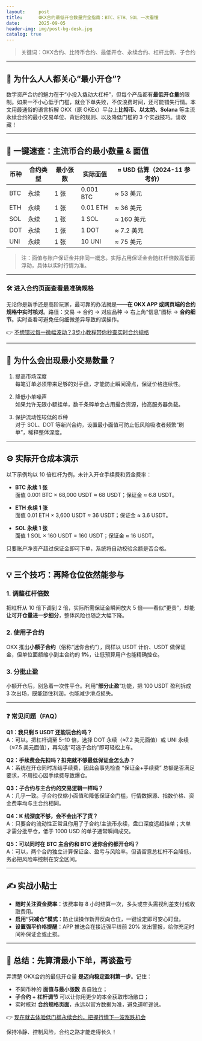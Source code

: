 ```yaml
---
layout:     post
title:      OKX合约最低开仓数量完全指南：BTC、ETH、SOL 一次看懂
date:       2025-09-05
header-img: img/post-bg-desk.jpg
catalog: true
---
```


> 关键词：OKX合约、比特币合约、最低开仓、永续合约、杠杆比例、子合约

---

## 🌟 为什么人人都关心“最小开仓”?

数字资产合约的魅力在于“小投入撬动大杠杆”，但每个产品都有**最低开仓量**的限制。如果一不小心低于门槛，就会下单失败，不仅浪费时间，还可能错失行情。本文用最通俗的语言拆解 OKX（原 OKEx）平台上**比特币、以太坊、Solana** 等主流永续合约的最小交易单位、背后的规则、以及降低门槛的 3 个实战技巧。请收藏！

---

## 📌 一键速查：主流币合约最小数量 & 面值

| 币种          | 合约类型   | 最小张数 | 实际面值  | ≈ USD 估算（2024-11 参考价） |
|---------------|------------|----------|-----------|-----------------------------|
| BTC           | 永续       | 1 张     | 0.001 BTC | ≈ 53 美元                   |
| ETH           | 永续       | 1 张     | 0.01 ETH  | ≈ 36 美元                   |
| SOL           | 永续       | 1 张     | 1 SOL     | ≈ 160 美元                  |
| DOT           | 永续       | 1 张     | 1 DOT     | ≈ 7.2 美元                  |
| UNI           | 永续       | 1 张     | 10 UNI    | ≈ 75 美元                   |

> 注：面值与账户保证金并非同一概念。实际占用保证金会随杠杆倍数高低而浮动，具体以实时行情为准。

---

### 🛠️ 进入合约页面查看最准确规格

无论你是新手还是高阶玩家，最可靠的办法就是——**在 OKX APP 或网页端的合约规格中实时核对**。路径：交易 → 合约 → 对应品种 → 右上角“信息”图标 → **合约细节**。实时查看可避免任何细微差异导致的误操作。

👉 [不想错过每一微幅波动？3步小教程带你秒查实时合约规格](https://okxdog.com/)

---

## 📑 为什么会出现最小交易数量？

1. 提高市场深度  
   每笔订单必须带来足够的对手盘，才能防止瞬间滑点，保证价格连续性。

2. 降低小单噪声  
   如果允许无限小额挂单，数千条碎单会占用撮合资源，抬高服务器负载。

3. 保护流动性较低的币种  
   对于 SOL、DOT 等新兴合约，设置最小面值可防止低风险吸收者频繁“刷单”，稀释整体深度。

---

## ⚙️ 实际开仓成本演示

以下示例均以 10 倍杠杆为例，未计入开仓手续费和资金费率：

- **BTC 永续 1 张**  
  面值 0.001 BTC × 68,000 USDT ≈ 68 USDT；保证金 ≈ 6.8 USDT。

- **ETH 永续 1 张**  
  面值 0.01 ETH × 3,600 USDT ≈ 36 USDT；保证金 ≈ 3.6 USDT。

- **SOL 永续 1 张**  
  面值 1 SOL × 160 USDT = 160 USDT；保证金 ≈ 16 USDT。

只要账户净资产超过保证金即可下单，系统将自动校验余额是否合格。

---

## 💡 三个技巧：再降仓位依然能参与

### 1. 调整杠杆倍数
把杠杆从 10 倍下调到 2 倍，实际所需保证金瞬间放大 5 倍——看似“更贵”，却能**让可开仓量进一步细分**，整体风险也随之大幅下降。

### 2. 使用子合约
OKX 推出**小额子合约**（俗称“迷你合约”），同样以 USDT 计价、USDT 做保证金，但单位面额缩小到主合约的 **1%**，让低预算用户也能精确控仓。

### 3. 分批止盈
小额开仓后，别急着一次性平仓。利用“**部分止盈**”功能，把 100 USDT 盈利拆成 3 次出场，既能锁住利润，也能减少滑点损失。

---

### ❓ 常见问题（FAQ）

**Q1：我只剩 5 USDT 还能玩合约吗？**  
A：可以。把杠杆调至 5–10 倍，选择 DOT 永续（≈7.2 美元面值）或 UNI 永续（≈7.5 美元面值），再勾选“可选子合约”即可轻松上车。

**Q2：手续费会先扣吗？扣完就不够最低保证金怎么办？**  
A：系统在开仓同时冻结手续费，因此会事先检查 “保证金+手续费” 总额是否满足要求，不用担心因手续费导致爆仓。

**Q3：子合约与主合约的交易逻辑一样吗？**  
A：几乎一致。子合约仅缩小面值和降低保证金门槛，行情数据源、指数价格、资金费率均与主合约相同。

**Q4：K 线深度不够，会不会出不了货？**  
A：只要合约流动性正常且你用了子合约/主流币永续，盘口深度远超挂单；大单才需分批平仓，低于 1000 USD 的单子通常瞬间成交。

**Q5：可以同时在 BTC 主合约和 BTC 迷你合约都开仓吗？**  
A：可以，两个合约独立计算保证金、盈亏与风险率。但请留意总杠杆不会降低，务必把风险率控制在安全区间。

---

## ✍️ 实战小贴士

- **随时关注资金费率**：该费率每 8 小时结算一次，多头或空头需视利差支付或收取费用。
- **启用“只减仓”模式**：防止误操作新开反向仓位，一键设定即可安心盯盘。
- **设置强平价格提醒**：APP 推送会在接近强平线前 20% 发出警报，给你充足时间补保证金或止损。

---

## 🚩 总结：先算清最小下单，再谈盈亏

弄清楚 OKX合约的最低开仓量 **是迈向稳定盈利第一步**。记住：

- 不同币种的 **面值与最小张数** 各自独立；
- **子合约 + 杠杆调节** 可以让你用更少的本金获取市场敞口；
- 实时核对 **合约规格页面**，永远以官方数据为准，避免道听途说。

👉 [现在就去体验低门槛永续合约，把握行情下一波涨跌机会](https://okxdog.com/)

保持冷静、控制风险，合约之路才能走得长久！